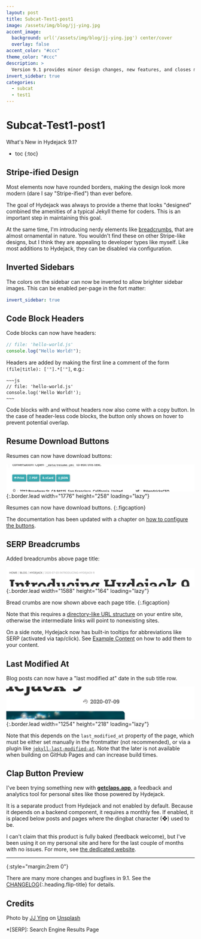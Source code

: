 ```yaml
---
layout: post
title: Subcat-Test1-post1
image: /assets/img/blog/jj-ying.jpg
accent_image:
  background: url('/assets/img/blog/jj-ying.jpg') center/cover
  overlay: false
accent_color: "#ccc"
theme_color: "#ccc"
description: >
  Version 9.1 provides minor design changes, new features, and closes multiple issues.
invert_sidebar: true
categories:
  - subcat
  - test1
---
```


# Subcat-Test1-post1

What's New in Hydejack 9.1?

- toc
  {:toc}

## Stripe-ified Design

Most elements now have rounded borders, making the design look more modern (dare I say "Stripe-ified") than ever before.

The goal of Hydejack was always to provide a theme that looks "designed" combined the amenities of a typical Jekyll theme for coders.
This is an important step in maintaining this goal.

At the same time, I'm introducing nerdy elements like [breadcrumbs](#serp-breadcrumbs), that are almost ornamental in nature.
You wouldn't find these on other Stripe-like designs, but I think they are appealing to developer types like myself.
Like most additions to Hydejack, they can be disabled via configuration.

## Inverted Sidebars

The colors on the sidebar can now be inverted to allow brighter sidebar images. This can be enabled per-page in the fort matter:

```yml
invert_sidebar: true
```

## Code Block Headers

Code blocks can now have headers:

```js
// file: 'hello-world.js'
console.log("Hello World!");
```

Headers are added by making the first line a comment of the form `(file|title): ['"].*['"]`, e.g.:

    ~~~js
    // file: 'hello-world.js'
    console.log('Hello World!');
    ~~~

Code blocks with and without headers now also come with a copy button.
In the case of header-less code blocks, the button only shows on hover to prevent potential overlap.

## Resume Download Buttons

Resumes can now have download buttons:

![Download Buttons](/assets/img/blog/9.1.0-3.png){:.border.lead width="1776" height="258" loading="lazy"}

Resumes can now have download buttons.
{:.figcaption}

The documentation has been updated with a chapter on [how to configure the buttons](/docs/basics/#downloads).

## SERP Breadcrumbs

Added breadcrumbs above page title:

![Breadcrumbs](/assets/img/blog/9.1.0-2.png){:.border.lead width="1588" height="164" loading="lazy"}

Bread crumbs are now shown above each page title.
{:.figcaption}

Note that this requires a [directory-like URL structure](https://qwtel.com/posts/software/urls-are-directories/) on your entire site,
otherwise the intermediate links will point to nonexisting sites.

On a side note, Hydejack now has built-in tooltips for abbreviations like SERP (activated via tap/click).
See [Example Content](/blog/hyde/2012-02-07-example-content/#inline-html-elements) on how to add them to your content.

## Last Modified At

Blog posts can now have a "last modified at" date in the sub title row.

![Last modified at](/assets/img/blog/9.1.0-1.png){:.border.lead width="1254" height="218" loading="lazy"}

Note that this depends on the `last_modified_at` property of the page, which must be either set manually in the frontmatter (not recommended), or via a plugin like [`jekyll-last-modified-at`](https://github.com/gjtorikian/jekyll-last-modified-at). Note that the later is not available when building on GitHub Pages and can increase build times.

## Clap Button Preview

I've been trying something new with [**getclaps.app**](https://getclaps.app/), a feedback and analytics tool for personal sites like those powered by Hydejack.

<!-- <clap-button style="--clap-button-color:var(--body-color);margin:2rem auto 3rem;width:3rem;height:3rem;font-size:smaller" nowave></clap-button> -->

It is a separate product from Hydejack and not enabled by default. Because it depends on a backend component, it requires a monthly fee.
If enabled, it is placed below posts and pages where the dingbat character (❖) used to be.

I can't claim that this product is fully baked (feedback welcome), but I've been using it on my personal site and here for the last couple of months with no issues.
For more, see [the dedicated website](https://getclaps.app/).

---

{:style="margin:2rem 0"}

There are many more changes and bugfixes in 9.1. See the [CHANGELOG](/changelog/){:.heading.flip-title} for details.

## Credits

<span>Photo by <a href="https://unsplash.com/@jjying?utm_source=unsplash&amp;utm_medium=referral&amp;utm_content=creditCopyText">JJ Ying</a> on <a href="https://unsplash.com/?utm_source=unsplash&amp;utm_medium=referral&amp;utm_content=creditCopyText">Unsplash</a></span>

\*[SERP]: Search Engine Results Page
